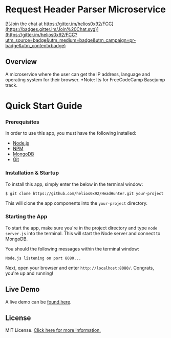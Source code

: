 # Request Header Parser Microservice

[![Join the chat at https://gitter.im/helios0x92/FCC](https://badges.gitter.im/Join%20Chat.svg)](https://gitter.im/helios0x92/FCC?utm_source=badge&utm_medium=badge&utm_campaign=pr-badge&utm_content=badge)

## Overview

A microservice where the user can get the IP address, language and operating system for their browser.
*Note: Its for FreeCodeCamp Basejump track.

# Quick Start Guide

### Prerequisites

In order to use this app, you must have the following installed:

- [Node.js](https://nodejs.org/)
- [NPM](https://nodejs.org/)
- [MongoDB](http://www.mongodb.org/)
- [Git](https://git-scm.com/)

### Installation & Startup

To install this app, simply enter the below in the terminal window:

```bash
$ git clone https://github.com/helios0x92/HeadHunter.git your-project
```

This will clone the app components into the `your-project` directory.

### Starting the App

To start the app, make sure you're in the project directory and type `node server.js` into the terminal. This will start the Node server and connect to MongoDB.

You should the following messages within the terminal window:

```
Node.js listening on port 8080...
```

Next, open your browser and enter `http://localhost:8080/`. Congrats, you're up and running!

## Live Demo

A live demo can be [found here](https://parser-request-header.herokuapp.com/).


## License

MIT License. [Click here for more information.](LICENSE.md)
